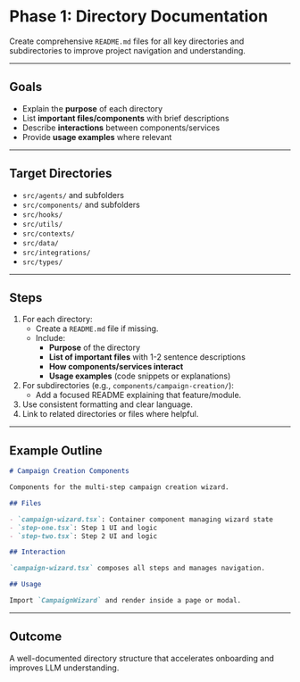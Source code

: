 # Phase 1: Directory Documentation

Create comprehensive `README.md` files for all key directories and subdirectories to improve project navigation and understanding.

---

## **Goals**

- Explain the **purpose** of each directory
- List **important files/components** with brief descriptions
- Describe **interactions** between components/services
- Provide **usage examples** where relevant

---

## **Target Directories**

- `src/agents/` and subfolders
- `src/components/` and subfolders
- `src/hooks/`
- `src/utils/`
- `src/contexts/`
- `src/data/`
- `src/integrations/`
- `src/types/`

---

## **Steps**

1. For each directory:
   - Create a `README.md` file if missing.
   - Include:
     - **Purpose** of the directory
     - **List of important files** with 1-2 sentence descriptions
     - **How components/services interact**
     - **Usage examples** (code snippets or explanations)
2. For subdirectories (e.g., `components/campaign-creation/`):
   - Add a focused README explaining that feature/module.
3. Use consistent formatting and clear language.
4. Link to related directories or files where helpful.

---

## **Example Outline**

```markdown
# Campaign Creation Components

Components for the multi-step campaign creation wizard.

## Files

- `campaign-wizard.tsx`: Container component managing wizard state
- `step-one.tsx`: Step 1 UI and logic
- `step-two.tsx`: Step 2 UI and logic

## Interaction

`campaign-wizard.tsx` composes all steps and manages navigation.

## Usage

Import `CampaignWizard` and render inside a page or modal.
```

---

## **Outcome**

A well-documented directory structure that accelerates onboarding and improves LLM understanding.
